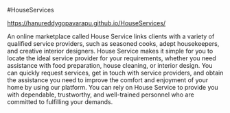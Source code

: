 #HouseServices

https://hanureddygopavarapu.github.io/HouseServices/

An online marketplace called House Service links clients with a variety of qualified service providers, such as seasoned cooks, adept housekeepers, and creative interior designers. House Service makes it simple for you to locate the ideal service provider for your requirements, whether you need assistance with food preparation, house cleaning, or interior design. You can quickly request services, get in touch with service providers, and obtain the assistance you need to improve the comfort and enjoyment of your home by using our platform. You can rely on House Service to provide you with dependable, trustworthy, and well-trained personnel who are committed to fulfilling your demands.
